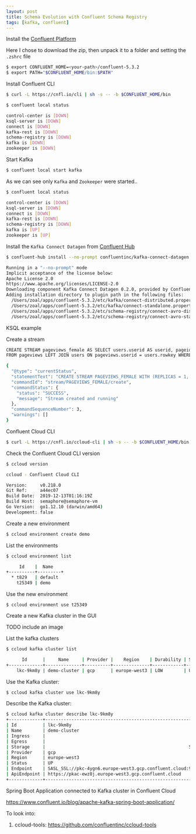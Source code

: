 ```yaml
---
layout: post
title: Schema Evolution with Confluent Schema Registry
tags: [kafka, confluent]
---
```


Install the [Confluent Platform](https://docs.confluent.io/current/quickstart/index.html)

Here I chose to download the zip, then unpack it to a folder and setting the `.zshrc` file 
 
```bash
$ export CONFLUENT_HOME=<your-path>/confluent-5.3.2
$ export PATH="$CONFLUENT_HOME/bin:$PATH" 
```

Install Confluent CLI

```bash
$ curl -L https://cnfl.io/cli | sh -s -- -b $CONFLUENT_HOME/bin
```

```bash
$ confluent local status

control-center is [DOWN]
ksql-server is [DOWN]
connect is [DOWN]
kafka-rest is [DOWN]
schema-registry is [DOWN]
kafka is [DOWN]
zookeeper is [DOWN]
```

Start Kafka

```bash
$ confluent local start kafka
```

As we can see only `Kafka` and `Zookeeper` were started..

```bash
$ confluent local status

control-center is [DOWN]
ksql-server is [DOWN]
connect is [DOWN]
kafka-rest is [DOWN]
schema-registry is [DOWN]
kafka is [UP]
zookeeper is [UP]
```

Install the `Kafka Connect Datagen` from [Confluent Hub](https://www.confluent.io/hub/)

```bash
$ confluent-hub install --no-prompt confluentinc/kafka-connect-datagen:latest

Running in a "--no-prompt" mode
Implicit acceptance of the license below:
Apache License 2.0
https://www.apache.org/licenses/LICENSE-2.0
Downloading component Kafka Connect Datagen 0.2.0, provided by Confluent, Inc. from Confluent Hub and installing into /Users/zoal/apps/confluent-5.3.2/share/confluent-hub-components
Adding installation directory to plugin path in the following files:
  /Users/zoal/apps/confluent-5.3.2/etc/kafka/connect-distributed.properties
  /Users/zoal/apps/confluent-5.3.2/etc/kafka/connect-standalone.properties
  /Users/zoal/apps/confluent-5.3.2/etc/schema-registry/connect-avro-distributed.properties
  /Users/zoal/apps/confluent-5.3.2/etc/schema-registry/connect-avro-standalone.properties
```


KSQL example

Create a stream

```bash
CREATE STREAM pageviews_female AS SELECT users.userid AS userid, pageid, regionid, gender 
FROM pageviews LEFT JOIN users ON pageviews.userid = users.rowkey WHERE gender = 'FEMALE';
```

```bash
{
  "@type": "currentStatus",
  "statementText": "CREATE STREAM PAGEVIEWS_FEMALE WITH (REPLICAS = 1, PARTITIONS = 1, KAFKA_TOPIC = 'PAGEVIEWS_FEMALE') AS SELECT\n  USERS.USERID \"USERID\"\n, PAGEVIEWS.PAGEID \"PAGEID\"\n, USERS.REGIONID \"REGIONID\"\n, USERS.GENDER \"GENDER\"\nFROM PAGEVIEWS PAGEVIEWS\nLEFT OUTER JOIN USERS USERS ON ((PAGEVIEWS.USERID = USERS.ROWKEY))\nWHERE (USERS.GENDER = 'FEMALE');",
  "commandId": "stream/PAGEVIEWS_FEMALE/create",
  "commandStatus": {
    "status": "SUCCESS",
    "message": "Stream created and running"
  },
  "commandSequenceNumber": 3,
  "warnings": []
}
```


Confluent Cloud CLI

```bash
$ curl -L https://cnfl.io/ccloud-cli | sh -s -- -b $CONFLUENT_HOME/bin
```

Check the Confluent Cloud CLI version

```bash
$ ccloud version

ccloud - Confluent Cloud CLI

Version:     v0.218.0
Git Ref:     a44ec07
Build Date:  2019-12-13T01:16:19Z
Build Host:  semaphore@semaphore-vm
Go Version:  go1.12.10 (darwin/amd64)
Development: false
```

Create a new environment

```bash
$ ccloud environment create demo
```

List the environments

```bash
$ ccloud environment list

     Id    |  Name
+----------+---------+
  * t829   | default
    t25349 | demo
```

Use the new environment

```basg
$ ccloud environment use t25349
```

Create a new Kafka cluster in the GUI

TODO include an image

List the kafka clusters

```bash
$ ccloud kafka cluster list

      Id      |     Name     | Provider |    Region    | Durability | Status
+-------------+--------------+----------+--------------+------------+--------+
    lkc-9km8y | demo-cluster | gcp      | europe-west3 | LOW        | UP
```

Use the Kafka cluster:

```bash
$ ccloud kafka cluster use lkc-9km8y
```

Describe the Kafka cluster:

```bash
$ ccloud kafka cluster describe lkc-9km8y
+-------------+------------------------------------------------------------+
| Id          | lkc-9km8y                                                  |
| Name        | demo-cluster                                               |
| Ingress     |                                                        100 |
| Egress      |                                                        100 |
| Storage     |                                                       5000 |
| Provider    | gcp                                                        |
| Region      | europe-west3                                               |
| Status      | UP                                                         |
| Endpoint    | SASL_SSL://pkc-4ygn6.europe-west3.gcp.confluent.cloud:9092 |
| ApiEndpoint | https://pkac-ewz8j.europe-west3.gcp.confluent.cloud        |
+-------------+------------------------------------------------------------+
```

Spring Boot Application connected to Kafka cluster in Confluent Cloud  

https://www.confluent.io/blog/apache-kafka-spring-boot-application/


To look into:
1. ccloud-tools: https://github.com/confluentinc/ccloud-tools

